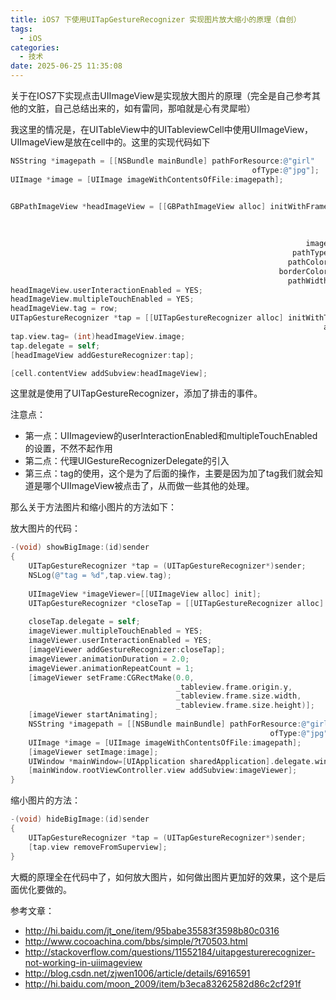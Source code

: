 ```yaml
---
title: iOS7 下使用UITapGestureRecognizer 实现图片放大缩小的原理（自创）
tags:
  - iOS
categories:
  - 技术
date: 2025-06-25 11:35:08
---
```


关于在IOS7下实现点击UIImageView是实现放大图片的原理（完全是自己参考其他的文脏，自己总结出来的，如有雷同，那咱就是心有灵犀啦）

我这里的情况是，在UITableView中的UITableviewCell中使用UIImageView，UIImageView是放在cell中的。这里的实现代码如下

```objectivec
NSString *imagepath = [[NSBundle mainBundle] pathForResource:@"girl"
                                                      ofType:@"jpg"];
UIImage *image = [UIImage imageWithContentsOfFile:imagepath];


GBPathImageView *headImageView = [[GBPathImageView alloc] initWithFrame:CGRectMake(imageX,
                                                                                   imageY,
                                                                                   imageWidth,
                                                                                   imageHeight)
                                                                  image:image
                                                               pathType:GBPathImageViewTypeCircle
                                                              pathColor:[UIColor whiteColor]
                                                            borderColor:[UIColor whiteColor]
                                                              pathWidth:1.0];
headImageView.userInteractionEnabled = YES;
headImageView.multipleTouchEnabled = YES;
headImageView.tag = row;
UITapGestureRecognizer *tap = [[UITapGestureRecognizer alloc] initWithTarget:self
                                                                      action:@selector(showBigImage:)];
tap.view.tag= (int)headImageView.image;
tap.delegate = self;
[headImageView addGestureRecognizer:tap];

[cell.contentView addSubview:headImageView];
```

这里就是使用了UITapGestureRecognizer，添加了排击的事件。

注意点：

* 第一点：UIImageview的userInteractionEnabled和multipleTouchEnabled的设置，不然不起作用
* 第二点：代理UIGestureRecognizerDelegate的引入
* 第三点：tag的使用，这个是为了后面的操作，主要是因为加了tag我们就会知道是哪个UIImageView被点击了，从而做一些其他的处理。

那么关于方法图片和缩小图片的方法如下：

放大图片的代码：

```objectivec
-(void) showBigImage:(id)sender
{
    UITapGestureRecognizer *tap = (UITapGestureRecognizer*)sender;
    NSLog(@"tag = %d",tap.view.tag);
    
    UIImageView *imageViewer=[[UIImageView alloc] init];
    UITapGestureRecognizer *closeTap = [[UITapGestureRecognizer alloc] initWithTarget:self
                                                                              action:@selector(hideBigImage:)];
    closeTap.delegate = self;
    imageViewer.multipleTouchEnabled = YES;
    imageViewer.userInteractionEnabled = YES;
    [imageViewer addGestureRecognizer:closeTap];
    imageViewer.animationDuration = 2.0;
    imageViewer.animationRepeatCount = 1;
    [imageViewer setFrame:CGRectMake(0.0,
                                     _tableview.frame.origin.y,
                                     _tableview.frame.size.width,
                                     _tableview.frame.size.height)];
    [imageViewer startAnimating];
    NSString *imagepath = [[NSBundle mainBundle] pathForResource:@"girl"
                                                          ofType:@"jpg"];
    UIImage *image = [UIImage imageWithContentsOfFile:imagepath];
    [imageViewer setImage:image];
    UIWindow *mainWindow=[UIApplication sharedApplication].delegate.window;
    [mainWindow.rootViewController.view addSubview:imageViewer];
}
```

缩小图片的方法：

```objectivec
-(void) hideBigImage:(id)sender
{
    UITapGestureRecognizer *tap = (UITapGestureRecognizer*)sender;
    [tap.view removeFromSuperview];
}
```

大概的原理全在代码中了，如何放大图片，如何做出图片更加好的效果，这个是后面优化要做的。

参考文章：

* <http://hi.baidu.com/jt_one/item/95babe35583f3598b80c0316>
* <http://www.cocoachina.com/bbs/simple/?t70503.html>
* <http://stackoverflow.com/questions/11552184/uitapgesturerecognizer-not-working-in-uiimageview>
* <http://blog.csdn.net/zjwen1006/article/details/6916591>
* <http://hi.baidu.com/moon_2009/item/b3eca83262582d86c2cf291f>
